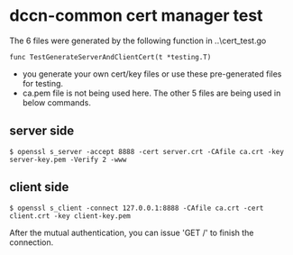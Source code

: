 # dccn-common cert manager test
The 6 files were generated by the following function in ..\cert_test.go

```
func TestGenerateServerAndClientCert(t *testing.T)
```

- you generate your own cert/key files or use these pre-generated files for testing.
- ca.pem file is not being used here. The other 5 files are being used in below commands.

## server side

```
$ openssl s_server -accept 8888 -cert server.crt -CAfile ca.crt -key server-key.pem -Verify 2 -www
```

## client side

```
$ openssl s_client -connect 127.0.0.1:8888 -CAfile ca.crt -cert client.crt -key client-key.pem
```

After the mutual authentication, you can issue 'GET /' to finish the connection.
